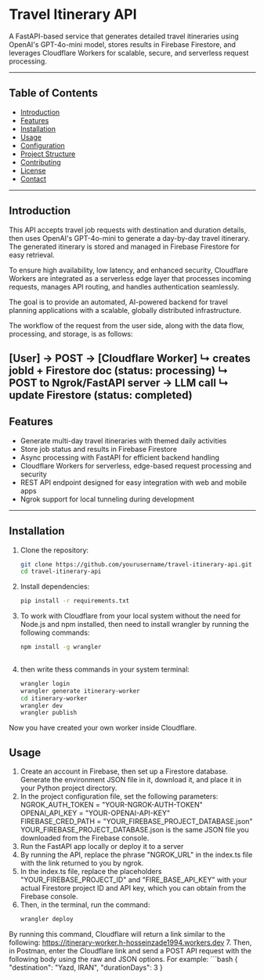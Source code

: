 # Travel Itinerary API

A FastAPI-based service that generates detailed travel itineraries using OpenAI's GPT-4o-mini model, stores results in Firebase Firestore, and leverages Cloudflare Workers for scalable, secure, and serverless request processing.

---

## Table of Contents

- [Introduction](#introduction)
- [Features](#features)
- [Installation](#installation)
- [Usage](#usage)
- [Configuration](#configuration)
- [Project Structure](#project-structure)
- [Contributing](#contributing)
- [License](#license)
- [Contact](#contact)

---

## Introduction

This API accepts travel job requests with destination and duration details, then uses OpenAI's GPT-4o-mini to generate a day-by-day travel itinerary. The generated itinerary is stored and managed in Firebase Firestore for easy retrieval.

To ensure high availability, low latency, and enhanced security, Cloudflare Workers are integrated as a serverless edge layer that processes incoming requests, manages API routing, and handles authentication seamlessly.

The goal is to provide an automated, AI-powered backend for travel planning applications with a scalable, globally distributed infrastructure.


The workflow of the request from the user side, along with the data flow, processing, and storage, is as follows:


[User] → POST → [Cloudflare Worker] 
                        ↳ creates jobId + Firestore doc (status: processing)
                        ↳ POST to Ngrok/FastAPI server → LLM call
                                                         ↳ update Firestore (status: completed)
---

## Features

- Generate multi-day travel itineraries with themed daily activities  
- Store job status and results in Firebase Firestore  
- Async processing with FastAPI for efficient backend handling  
- Cloudflare Workers for serverless, edge-based request processing and security  
- REST API endpoint designed for easy integration with web and mobile apps  
- Ngrok support for local tunneling during development  

---

## Installation

1. Clone the repository:

   ```bash
   git clone https://github.com/yourusername/travel-itinerary-api.git
   cd travel-itinerary-api

2. Install dependencies:

   ```bash
   pip install -r requirements.txt

3. To work with Cloudflare from your local system without the need for Node.js and npm installed, then need to install wrangler by running the following commands:
  
   ```bash
   npm install -g wrangler
 
4. then write thess commands in your system terminal:
   ```bash
   wrangler login
   wrangler generate itinerary-worker
   cd itinerary-worker    
   wrangler dev
   wrangler publish

Now you have created your own worker inside Cloudflare.


## Usage
1. Create an account in Firebase, then set up a Firestore database. Generate the environment JSON file in it, download it, and place it in your Python project directory.
2. In the project configuration file, set the following parameters: 
    NGROK_AUTH_TOKEN = "YOUR-NGROK-AUTH-TOKEN"  
    OPENAI_API_KEY = "YOUR-OPENAI-API-KEY"  
    FIREBASE_CRED_PATH = "YOUR_FIREBASE_PROJECT_DATABASE.json"  
YOUR_FIREBASE_PROJECT_DATABASE.json is the same JSON file you downloaded from the Firebase console.
3. Run the FastAPI app locally or deploy it to a server
4. By running the API, replace the phrase "NGROK_URL" in the index.ts file with the link returned to you by ngrok.
5. In the index.ts file, replace the placeholders "YOUR_FIREBASE_PROJECT_ID" and "FIRE_BASE_API_KEY" with your actual Firestore project ID and API key, which you can obtain from the Firebase console.
6. Then, in the terminal, run the command: 
   ```bash
   wrangler deploy
By running this command, Cloudflare will return a link similar to the following:
 https://itinerary-worker.h-hosseinzade1994.workers.dev
7. Then, in Postman, enter the Cloudflare link and send a POST API request with the following body using the raw and JSON options.
For example:
    ```bash
    {
  "destination": "Yazd, IRAN",
  "durationDays": 3
}
